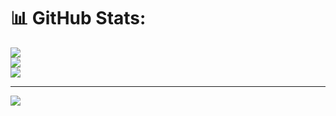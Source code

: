 # 📊 GitHub Stats:
![](https://github-readme-stats.vercel.app/api?username=Ianwesley882&theme=dark&hide_border=false&include_all_commits=false&count_private=false)<br/>
![](https://nirzak-streak-stats.vercel.app/?user=Ianwesley882&theme=dark&hide_border=false)<br/>
![](https://github-readme-stats.vercel.app/api/top-langs/?username=Ianwesley882&theme=dark&hide_border=false&include_all_commits=false&count_private=false&layout=compact)

---
[![](https://visitcount.itsvg.in/api?id=Ianwesley882&icon=0&color=0)](https://visitcount.itsvg.in)

<!-- Proudly created with GPRM ( https://gprm.itsvg.in ) -->
